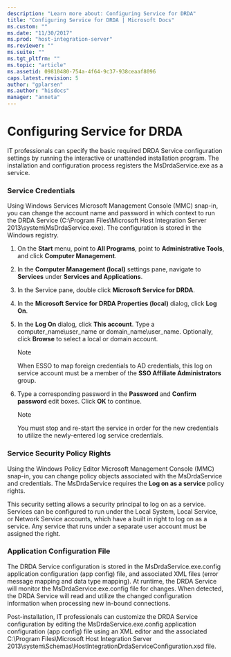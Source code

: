 ```yaml
---
description: "Learn more about: Configuring Service for DRDA"
title: "Configuring Service for DRDA | Microsoft Docs"
ms.custom: ""
ms.date: "11/30/2017"
ms.prod: "host-integration-server"
ms.reviewer: ""
ms.suite: ""
ms.tgt_pltfrm: ""
ms.topic: "article"
ms.assetid: 09810480-754a-4f64-9c37-938ceaaf8096
caps.latest.revision: 5
author: "gplarsen"
ms.author: "hisdocs"
manager: "anneta"
---
```

# Configuring Service for DRDA
IT professionals can specify the basic required DRDA Service configuration settings by running the interactive or unattended installation program. The installation and configuration process registers the MsDrdaService.exe as a service.  
  
### Service Credentials  
 Using Windows Services Microsoft Management Console (MMC) snap-in, you can change the account name and password in which context to run the DRDA Service (C:\Program Files\Microsoft Host Integration Server 2013\system\MsDrdaService.exe). The configuration is stored in the Windows registry.  
  
1.  On the **Start** menu, point to **All Programs**, point to **Administrative Tools**, and click **Computer Management**.  
  
2.  In the **Computer Management (local)** settings pane, navigate to **Services** under **Services and Applications**.  
  
3.  In the Service pane, double click **Microsoft Service for DRDA**.  
  
4.  In the **Microsoft Service for DRDA Properties (local)** dialog, click **Log On**.  
  
5.  In the **Log On** dialog, click **This account**. Type a computer_name\user_name or domain_name\user_name. Optionally, click **Browse** to select a local or domain account.  
  
    > [!NOTE]
    >  When ESSO to map foreign credentials to AD credentials, this log on service account must be a member of the **SSO Affiliate Administrators** group.  
  
6.  Type a corresponding password in the **Password** and **Confirm password** edit boxes. Click **OK** to continue.  
  
    > [!NOTE]
    >  You must stop and re-start the service in order for the new credentials to utilize the newly-entered log service credentials.  
  
### Service Security Policy Rights  
 Using the Windows Policy Editor Microsoft Management Console (MMC) snap-in, you can change policy objects associated with the MsDrdaService and credentials. The MsDrdaService requires the **Log on as a service** policy rights.  
  
 This security setting allows a security principal to log on as a service. Services can be configured to run under the Local System, Local Service, or Network Service accounts, which have a built in right to log on as a service. Any service that runs under a separate user account must be assigned the right.  
  
### Application Configuration File  
 The DRDA Service configuration is stored in the MsDrdaService.exe.config application configuration (app config) file, and associated XML files (error message mapping and data type mapping). At runtime, the DRDA Service will monitor the MsDrdaService.exe.config file for changes. When detected, the DRDA Service will read and utilize the changed configuration information when processing new in-bound connections.  
  
 Post-installation, IT professionals can customize the DRDA Service configuration by editing the MsDrdaService.exe.config application configuration (app config) file using an XML editor and the associated C:\Program Files\Microsoft Host Integration Server 2013\system\Schemas\HostIntegrationDrdaServiceConfiguration.xsd file.
